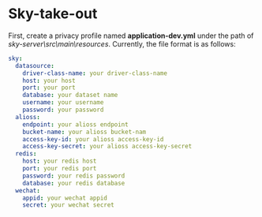 # Sky-take-out

First, create a privacy profile named **application-dev.yml** under the path of *sky-server\src\main\resources*. Currently, the file format is as follows:
```yml
sky:
  datasource:
    driver-class-name: your driver-class-name
    host: your host
    port: your port
    database: your dataset name
    username: your username
    password: your password
  alioss:
    endpoint: your alioss endpoint
    bucket-name: your alioss bucket-nam
    access-key-id: your alioss access-key-id
    access-key-secret: your alioss access-key-secret
  redis:
    host: your redis host
    port: your redis port
    password: your redis password
    database: your redis database
  wechat:
    appid: your wechat appid
    secret: your wechat secret
```